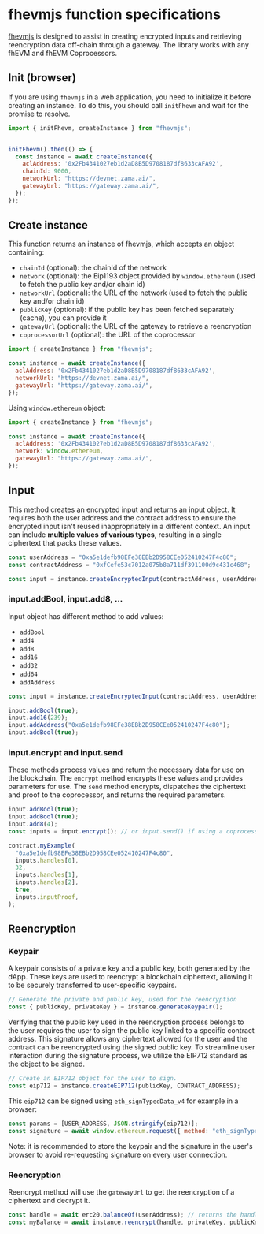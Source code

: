# fhevmjs function specifications

[fhevmjs](https://github.com/zama-ai/fhevmjs/) is designed to assist in creating encrypted inputs and retrieving reencryption data off-chain through a gateway. The library works with any fhEVM and fhEVM Coprocessors.

## Init (browser)

If you are using `fhevmjs` in a web application, you need to initialize it before creating an instance. To do this, you should call `initFhevm` and wait for the promise to resolve.

```javascript
import { initFhevm, createInstance } from "fhevmjs";


initFhevm().then(() => {
  const instance = await createInstance({
    aclAddress: '0x2Fb4341027eb1d2aD8B5D9708187df8633cAFA92',
    chainId: 9000,
    networkUrl: "https://devnet.zama.ai/",
    gatewayUrl: "https://gateway.zama.ai/",
  });
});
```

## Create instance

This function returns an instance of fhevmjs, which accepts an object containing:

- `chainId` (optional): the chainId of the network
- `network` (optional): the Eip1193 object provided by `window.ethereum` (used to fetch the public key and/or chain id)
- `networkUrl` (optional): the URL of the network (used to fetch the public key and/or chain id)
- `publicKey` (optional): if the public key has been fetched separately (cache), you can provide it
- `gatewayUrl` (optional): the URL of the gateway to retrieve a reencryption
- `coprocessorUrl` (optional): the URL of the coprocessor

```javascript
import { createInstance } from "fhevmjs";

const instance = await createInstance({
  aclAddress: '0x2Fb4341027eb1d2aD8B5D9708187df8633cAFA92',
  networkUrl: "https://devnet.zama.ai/",
  gatewayUrl: "https://gateway.zama.ai/",
});
```

Using `window.ethereum` object:

```javascript
import { createInstance } from "fhevmjs";

const instance = await createInstance({
  aclAddress: '0x2Fb4341027eb1d2aD8B5D9708187df8633cAFA92',
  network: window.ethereum,
  gatewayUrl: "https://gateway.zama.ai/",
});
```

## Input

This method creates an encrypted input and returns an input object. It requires both the user address and the contract address to ensure the encrypted input isn't reused inappropriately in a different context.
An input can include **multiple values of various types**, resulting in a single ciphertext that packs these values.

```javascript
const userAddress = "0xa5e1defb98EFe38EBb2D958CEe052410247F4c80";
const contractAddress = "0xfCefe53c7012a075b8a711df391100d9c431c468";

const input = instance.createEncryptedInput(contractAddress, userAddress);
```

### input.addBool, input.add8, ...

Input object has different method to add values:

- `addBool`
- `add4`
- `add8`
- `add16`
- `add32`
- `add64`
- `addAddress`

```javascript
const input = instance.createEncryptedInput(contractAddress, userAddress);

input.addBool(true);
input.add16(239);
input.addAddress("0xa5e1defb98EFe38EBb2D958CEe052410247F4c80");
input.addBool(true);
```

### input.encrypt and input.send

These methods process values and return the necessary data for use on the blockchain. The `encrypt` method encrypts these values and provides parameters for use. The `send` method encrypts, dispatches the ciphertext and proof to the coprocessor, and returns the required parameters.

```javascript
input.addBool(true);
input.addBool(true);
input.add8(4);
const inputs = input.encrypt(); // or input.send() if using a coprocessor

contract.myExample(
  "0xa5e1defb98EFe38EBb2D958CEe052410247F4c80",
  inputs.handles[0],
  32,
  inputs.handles[1],
  inputs.handles[2],
  true,
  inputs.inputProof,
);
```

## Reencryption

### Keypair

A keypair consists of a private key and a public key, both generated by the dApp. These keys are used to reencrypt a blockchain ciphertext, allowing it to be securely transferred to user-specific keypairs.

```javascript
// Generate the private and public key, used for the reencryption
const { publicKey, privateKey } = instance.generateKeypair();
```

Verifying that the public key used in the reencryption process belongs to the user requires the user to sign the public key linked to a specific contract address. This signature allows any ciphertext allowed for the user and the contract can be reencrypted using the signed public key.
To streamline user interaction during the signature process, we utilize the EIP712 standard as the object to be signed.

```javascript
// Create an EIP712 object for the user to sign.
const eip712 = instance.createEIP712(publicKey, CONTRACT_ADDRESS);
```

This `eip712` can be signed using `eth_signTypedData_v4` for example in a browser:

```javascript
const params = [USER_ADDRESS, JSON.stringify(eip712)];
const signature = await window.ethereum.request({ method: "eth_signTypedData_v4", params });
```

Note: it is recommended to store the keypair and the signature in the user's browser to avoid re-requesting signature on every user connection.

### Reencryption

Reencrypt method will use the `gatewayUrl` to get the reencryption of a ciphertext and decrypt it.

```javascript
const handle = await erc20.balanceOf(userAddress); // returns the handle of hte ciphertext as a uint256 (bigint)
const myBalance = await instance.reencrypt(handle, privateKey, publicKey, signature, contractAddress, userAddress);
```
